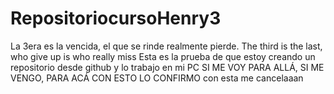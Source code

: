 # RepositoriocursoHenry3
La 3era es la vencida, el que se rinde realmente pierde. The third is the last, who give up is who really miss
Esta es la prueba de que estoy creando un repositorio desde github y lo trabajo en mi PC
SI ME VOY PARA ALLÁ, SI ME VENGO, PARA ACÁ 
CON ESTO LO CONFIRMO
con esta me cancelaaan
